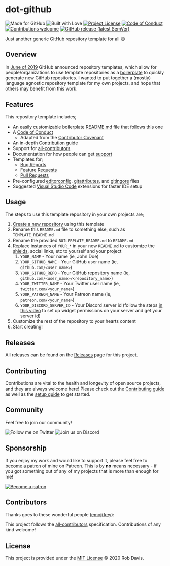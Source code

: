 # dot-github

![Made for GitHub](https://img.shields.io/badge/made%20for-GitHub-blue?style=for-the-badge)
![Built with Love](https://img.shields.io/badge/built%20with-love-red?style=for-the-badge)
[![Project License](https://img.shields.io/github/license/pahimar/dot-github?style=for-the-badge&color=blue)](./LICENSE.md)
[![Code of Conduct](https://img.shields.io/badge/code%20of-conduct-blue?style=for-the-badge)](./.github/CODE_OF_CONDUCT.md)
[![Contributions welcome](https://img.shields.io/badge/contributions-welcome-blue?style=for-the-badge)](./.github/CONTRIBUTING.md)
[![GitHub release (latest SemVer)](https://img.shields.io/github/v/release/pahimar/dot-github?color=blue&style=for-the-badge)](https://github.com/pahimar/dot-github/releases)

Just another generic GitHub repository template for all :smile:

## Overview

In [June of 2019](https://github.blog/2019-06-06-generate-new-repositories-with-repository-templates/) GitHub announced repository templates, which allow for people/organizations to use template repositories as a [boilerplate](https://en.wikipedia.org/wiki/Boilerplate_text) to quickly generate new GitHub repositories. I wanted to put together a (mostly) language agnostic repository template for my own projects, and hope that others may benefit from this work.

## Features

This repository template includes;

- An easily customizable boilerplate [README.md](./BOILERPLATE_README.md) file that follows this one
- A [Code of Conduct](./.github/CODE_OF_CONDUCT.md)
  - Adapted from the [Contributor Covenant](https://www.contributor-covenant.org)
- An in-depth [Contribution](./.github/CONTRIBUTING.md) guide
- Support for [all-contributors](https://allcontributors.org/)
- Documentation for how people can get [support](./.github/SUPPORT.md)
- Templates for;
  - [Bug Reports](./.github/ISSUE_TEMPLATE/BUG_REPORT.md)
  - [Feature Requests](.github/ISSUE_TEMPLATE/FEATURE_REQUEST.md)
  - [Pull Requests](./.github/PULL_REQUEST_TEMPLATE.md)
- Pre-configured [editorconfig](https://editorconfig.org/), [gitattributes](https://www.git-scm.com/docs/gitattributes), and [gitingore](https://git-scm.com/docs/gitignore) files
- Suggested [Visual Studio Code](https://code.visualstudio.com/) extensions for faster IDE setup

## Usage

The steps to use this template repository in your own projects are;

1. [Create a new repository](https://help.github.com/en/github/creating-cloning-and-archiving-repositories/creating-a-repository-from-a-template) using this template
2. Rename this `README.md` file to something else, such as `TEMPLATE_README.md`
3. Rename the provided `BOILERPLATE_README.md` to `README.md`
4. Replace instances of `YOUR_*` in your new `README.md` to customize the [shields](https://shields.io/), social links, etc to yourself and your project
   1. `YOUR_NAME` - Your name (ie, John Doe)
   2. `YOUR_GITHUB_NAME` - Your GitHub user name (ie, `github.com/<user_name>`)
   3. `YOUR_GITHUB_REPO` - Your GitHub repository name (ie, `github.com/<user_name>/<repository_name>`)
   4. `YOUR_TWITTER_NAME` - Your Twitter user name (ie, `twitter.com/<your_name>`)
   5. `YOUR_PATREON_NAME` - Your Patreon name (ie, `patreon.com/<your_name>`)
   6. `YOUR_DISCORD_SERVER_ID` - Your Discord server id (follow the steps [in this video](https://vimeo.com/364220040) to set up widget permissions on your server and get your server id)
5. Customize the rest of the repository to your hearts content
6. Start creating!

## Releases

All releases can be found on the [Releases](https://github.com/pahimar/dot-github/releases) page for this project.

## Contributing

Contributions are vital to the health and longevity of open source projects, and they are always welcome here! Please check out the [Contributing guide](./.github/CONTRIBUTING.md) as well as the [setup guide](./.github/PROJECT_SETUP.md) to get started.

## Community

Feel free to join our community!

![Follow me on Twitter](https://img.shields.io/twitter/follow/pahimar?style=for-the-badge&logo=twitter&logoColor=white&color=blue)
![Join us on Discord](https://img.shields.io/discord/134733695373410304?label=discord&style=for-the-badge&logo=discord&logoColor=white&color=blue)

## Sponsorship

If you enjoy my work and would like to support it, please feel free to [become a patron](https://www.patreon.com/pahimar) of mine on Patreon. This is by **no** means necessary - if you got something out of any of my projects that is more than enough for me!

[![Become a patron](https://c5.patreon.com/external/logo/become_a_patron_button.png)](https://www.patreon.com/pahimar)

## Contributors

Thanks goes to these wonderful people ([emoji key](https://allcontributors.org/docs/en/emoji-key)):

<!-- ALL-CONTRIBUTORS-LIST:START - Do not remove or modify this section -->
<!-- prettier-ignore-start -->
<!-- markdownlint-disable -->

<!-- markdownlint-enable -->
<!-- prettier-ignore-end -->
<!-- ALL-CONTRIBUTORS-LIST:END -->

This project follows the [all-contributors](https://github.com/all-contributors/all-contributors)
specification. Contributions of any kind welcome!

## License

This project is provided under the [MIT License](LICENSE.md) &copy; 2020 Rob Davis.
